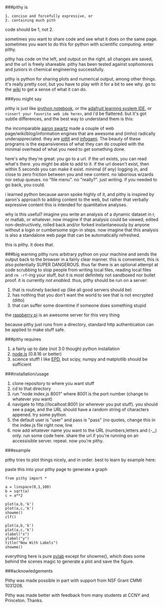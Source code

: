 ###pithy is

	1. concise and forcefully expressive, or
	2. containing much pith

code should be 1, not 2.  

sometimes you want to share code and see what it does on the same page.  sometimes you want to do this for python with scientific computing.  enter pithy.  

pithy has code on the left, and output on the right.  all changes are saved, and the url is freely shareable.  pithy has been tested against sophomores and juniors in chemical engineering successfully.  

pithy is python for sharing plots and numerical output, among other things.  it's really pretty cool, but you have to play with it for a bit to see why.  go to the [wiki](https://github.com/dansteingart/pithy/wiki) to get a sense of what it can do.

###you might say

pithy is just like [ipython notebook](http://ipython.org/notebook.html), or the [adafruit learning system IDE](http://learn.adafruit.com/), or `<insert your favorite web ide here>`, and i'd be flattered.  but it's got subtle differences, and the best way to understand them is this:

the incomparable [aaron swartz](http://en.wikipedia.org/wiki/Aaron_Swartz) made a couple of web page/wiki/blog/information engines that are awesome and (imho) radically underappreciated.  they are [jottit](https://www.jottit.com/) and [infogami](https://github.com/infogami/infogami).  The beauty of these programs is the expansiveness of what they can do coupled with the minimal overhead of what you need to get something done.  

here's why they're great: you go to a url.  if the url exists, you can read what's there.  you might be able to add to it.  if the url doesn't exist, then within 5 seconds you can make it exist.  minimal (if any) logging in, and close to zero friction between you and new content.  no laborious wizards nor setup queues.  no "file menu".  no "really?".  just writing.  if you needed to go back, you could.  

i learned python because aaron spoke highly of it, and pithy is inspired by aaron's approach to adding content to the web, but rather that verbally expressive content this is intended for quantitative analyses.  

why is this useful?  imagine you write an analysis of a dynamic dataset in r, or matlab, or whatever.  now imagine if that analysis could be viewed, edited non-destructively, rolled back and/or forked instantaneously by anyone without a login or cumbersome sign-in steps.  now imagine that this analysis is also a standalone web page that can be automatically refreshed.

this is pithy.  it does that.

###big warning
pithy runs arbitrary python on your machine and sends the output back to the browser in a fairly clear manner.  this is convenient, this is also potentially SUPER DANGEROUS.  thus far there is an optional attempt at code scrubbing to stop people from writing local files, reading local files and `rm -rf`-ing your stuff, but it is most definitely not sandboxed nor bullet proof.  it is currently _not enabled_.  thus, pithy should be run on a server:

1. that is routinely backed up (like all good servers should be)
2. has nothing that you don't want the world to see that is not encrypted (ditto)
3. that can suffer some downtime if someone does something stupid

the [raspberry pi](http://www.raspberrypi.org/) is an awesome server for this very thing

because pithy just runs from a directory, standard http authentication can be applied to make stuff safe.

###pithy requires 

1. a fairly up to date (not 3.0 though) python installation
2. [node.js](http://nodejs.org/)  (0.8.16 or better)
3. science stuff! I like [EPD](http://www.enthought.com/products/epd_free.php), but scipy, numpy and matplotlib should be sufficient 

###installation/usage 

1. clone repository to where you want stuff
2. cd to that directory
3. run "node index.js 8001" where 8001 is the port number (change to whatever you want)
4. navigate to http://localhost:8001  (or wherever you put stuff).  you should see a page, and the URL should have a random string of characters appened.  try some python.
5. the default user is "user" and pass is "pass" (no quotes, change this in the index.js file right now, line 
5. now add whatever name you want to the URL (numbers,letters and (-,_) only.  run some code here.  share the url if you're running on an accessisible server.  repeat.  now you're pithy.


###example

pithy tries to plot things nicely, and in order.  best to learn by example here:

paste this into your pithy page to generate a graph


    from pithy import *
	
    a = linspace(0,1,100)
    b = sqrt(a)
    c = a**2

    plot(a,b,'k')
    plot(a,c,'k')
    showme()
    clf()

    plot(a,b,'k')
    plot(a,c,'k')
    xlabel("x")
    ylabel("y")
    title("Now With Labels")
    showme() 

everything here is pure [pylab](http://www.scipy.org/PyLab) except for showme(), which does some behind the scenes magic to generate a plot and save the figure.  

###acknowledgements

Pithy was made possible in part with support from NSF Grant CMMI 1031208.

Pithy was made better with feedback from many students at CCNY and Princeton.  Thanks.

